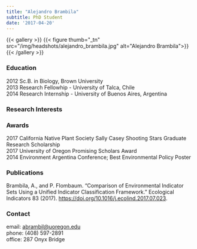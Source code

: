 ```yaml
---
title: "Alejandro Brambila"
subtitle: PhD Student
date: '2017-04-20'
---
```



{{< gallery >}}
  {{< figure thumb="_tn" src="/img/headshots/alejandro_brambila.jpg" alt="Alejandro Brambila">}}
{{< /gallery >}} 

<!--more-->
### Education
2012 Sc.B. in Biology, Brown University  
2013 Research Fellowhip - University of Talca, Chile  
2014 Research Internship - University of Buenos Aires, Argentina  

### Research Interests


### Awards
2017 California Native Plant Society Sally Casey Shooting Stars Graduate Research Scholarship  
2017 University of Oregon Promising Scholars Award  
2014 Environment Argentina Conference; Best Environmental Policy Poster   

### Publications
Brambila, A., and P. Flombaum. “Comparison of Environmental Indicator Sets Using a Unified Indicator Classification Framework.” Ecological Indicators 83 (2017). https://doi.org/10.1016/j.ecolind.2017.07.023.  

### Contact
email: abrambil@uoregon.edu  
phone: (408) 597-2891  
office: 287 Onyx Bridge  
